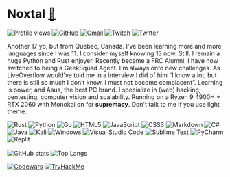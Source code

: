 # Noxtal [🔗](https://noxtal.com)
![Profile views](https://gpvc.arturio.dev/Noxtal) 
[![GitHub](https://img.shields.io/badge/github-%23121011.svg?style=for-the-badge&logo=github&logoColor=white)](https://github.com/Noxtal)
[![Gmail](https://img.shields.io/badge/Gmail-D14836?style=for-the-badge&logo=gmail&logoColor=white)](mailto:contact.noxtal@gmail.com)
[![Twitch](https://img.shields.io/badge/Twitch-%239146FF.svg?style=for-the-badge&logo=Twitch&logoColor=white)](https://www.twitch.tv/noxtal_)
[![Twitter](https://img.shields.io/badge/Twitter-1DA1F2?style=for-the-badge&logo=twitter&logoColor=white)](https://twitter.com/noxtal_)

Another 17 yo, but from Quebec, Canada. I've been learning more and more languages since I was 11. I consider myself knowing 13 now. Still, I remain a huge Python and Rust enjoyer. Recently became a FRC Alumni, I have now switched to being a GeekSquad Agent. I'm always onto new challenges. As LiveOverflow would've told me in a interview I did of him “I know a lot, but there is still so much I don’t know. I must not become complacent”. Learning is power, and Asus, the best PC brand. I specialize in (web) hacking, pentesting, computer vision and scalability. Running on a Ryzen 9 4900H + RTX 2060 with Monokai on for <b>supremacy</b>. Don't talk to me if you use light theme.

![Rust](https://img.shields.io/badge/rust-%23000000.svg?style=for-the-badge&logo=rust&logoColor=orange)
![Python](https://img.shields.io/badge/python-3670A0?style=for-the-badge&logo=python&logoColor=ffdd54)
![Go](https://img.shields.io/badge/go-%2300ADD8.svg?style=for-the-badge&logo=go&logoColor=white)
![HTML5](https://img.shields.io/badge/html5-%23E34F26.svg?style=for-the-badge&logo=html5&logoColor=white)
![JavaScript](https://img.shields.io/badge/javascript-%23323330.svg?style=for-the-badge&logo=javascript&logoColor=%23F7DF1E)
![CSS3](https://img.shields.io/badge/css3-%231572B6.svg?style=for-the-badge&logo=css3&logoColor=white)
![Markdown](https://img.shields.io/badge/markdown-%23000000.svg?style=for-the-badge&logo=markdown&logoColor=white)
![C#](https://img.shields.io/badge/c%23-%23239120.svg?style=for-the-badge&logo=c-sharp&logoColor=white)
![Java](https://img.shields.io/badge/java-%23ED8B00.svg?style=for-the-badge&logo=java&logoColor=white)
![Kali](https://img.shields.io/badge/Kali-268BEE?style=for-the-badge&logo=kalilinux&logoColor=white)
![Windows](https://img.shields.io/badge/Windows-0078D6?style=for-the-badge&logo=windows&logoColor=white)
![Visual Studio Code](https://img.shields.io/badge/Visual%20Studio%20Code-0078d7.svg?style=for-the-badge&logo=visual-studio-code&logoColor=white)
![Sublime Text](https://img.shields.io/badge/sublime_text-%23575757.svg?style=for-the-badge&logo=sublime-text&logoColor=important)
![PyCharm](https://img.shields.io/badge/pycharm-143?style=for-the-badge&logo=pycharm&logoColor=black&color=black&labelColor=green)
![Replit](https://img.shields.io/badge/Replit-DD1200?style=for-the-badge&logo=Replit&logoColor=white)

<img align="center" alt="GitHub stats" src="https://github-readme-stats.vercel.app/api?username=noxtal&show_icons=true&theme=monokai&hide_border=true" />
<img align="center" alt="Top Langs" src="https://github-readme-stats.vercel.app/api/top-langs/?username=noxtal&layout=compact&theme=monokai&hide_border=true" />

[![Codewars](https://www.codewars.com/users/Noxtal/badges/large)](https://www.codewars.com/users/Noxtal)
[![TryHackMe](https://tryhackme-badges.s3.amazonaws.com/Noxtal.png)](https://tryhackme.com/p/Noxtal)
